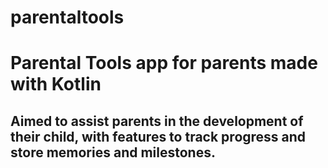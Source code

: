 # parentaltools
# Parental Tools app for parents made with Kotlin

## Aimed to assist parents in the development of their child, with features to track progress and store memories and milestones.



